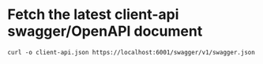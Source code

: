 # Fetch the latest client-api swagger/OpenAPI document

`
curl -o client-api.json https://localhost:6001/swagger/v1/swagger.json
`
